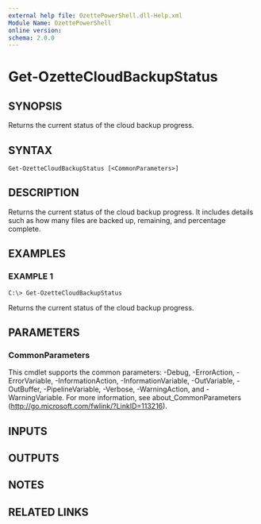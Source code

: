 ```yaml
---
external help file: OzettePowerShell.dll-Help.xml
Module Name: OzettePowerShell
online version:
schema: 2.0.0
---
```


# Get-OzetteCloudBackupStatus

## SYNOPSIS
Returns the current status of the cloud backup progress.

## SYNTAX

```
Get-OzetteCloudBackupStatus [<CommonParameters>]
```

## DESCRIPTION
Returns the current status of the cloud backup progress.
It includes details such as how many files are backed up, remaining, and percentage complete.

## EXAMPLES

### EXAMPLE 1
```
C:\> Get-OzetteCloudBackupStatus
```

Returns the current status of the cloud backup progress.

## PARAMETERS

### CommonParameters
This cmdlet supports the common parameters: -Debug, -ErrorAction, -ErrorVariable, -InformationAction, -InformationVariable, -OutVariable, -OutBuffer, -PipelineVariable, -Verbose, -WarningAction, and -WarningVariable. For more information, see about_CommonParameters (http://go.microsoft.com/fwlink/?LinkID=113216).

## INPUTS

## OUTPUTS

## NOTES

## RELATED LINKS
